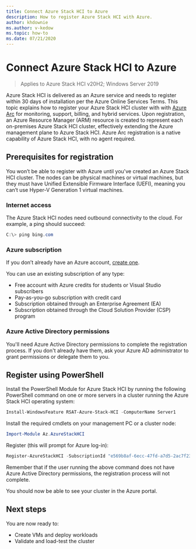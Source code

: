 ```yaml
---
title: Connect Azure Stack HCI to Azure
description: How to register Azure Stack HCI with Azure.
author: khdownie
ms.author: v-kedow
ms.topic: how-to
ms.date: 07/21/2020
---
```


# Connect Azure Stack HCI to Azure

> Applies to Azure Stack HCI v20H2; Windows Server 2019

Azure Stack HCI is delivered as an Azure service and needs to register within 30 days of installation per the Azure Online Services Terms. This topic explains how to register your Azure Stack HCI cluster with with [Azure Arc](https://azure.microsoft.com/services/azure-arc/) for monitoring, support, billing, and hybrid services. Upon registration, an Azure Resource Manager (ARM) resource is created to represent each on-premises Azure Stack HCI cluster, effectively extending the Azure management plane to Azure Stack HCI. Azure Arc registration is a native capability of Azure Stack HCI, with no agent required.

## Prerequisites for registration

You won’t be able to register with Azure until you've created an Azure Stack HCI cluster. The nodes can be physical machines or virtual machines, but they must have Unified Extensible Firmware Interface (UEFI), meaning you can’t use Hyper-V Generation 1 virtual machines.

### Internet access

The Azure Stack HCI nodes need outbound connectivity to the cloud. For example, a ping should succeed:

```PowerShell
C:\> ping bing.com
```

### Azure subscription

If you don’t already have an Azure account, [create one](https://azure.microsoft.com/). 

You can use an existing subscription of any type:
- Free account with Azure credits for students or Visual Studio subscribers
- Pay-as-you-go subscription with credit card
- Subscription obtained through an Enterprise Agreement (EA)
- Subscription obtained through the Cloud Solution Provider (CSP) program

### Azure Active Directory permissions

You'll need Azure Active Directory permissions to complete the registration process. If you don't already have them, ask your Azure AD administrator to grant permissions or delegate them to you.

## Register using PowerShell

Install the PowerShell Module for Azure Stack HCI by running the following PowerShell command on one or more servers in a cluster running the Azure Stack HCI operating system:

```PowerShell
Install-WindowsFeature RSAT-Azure-Stack-HCI -ComputerName Server1
```

Install the required cmdlets on your management PC or a cluster node:

```PowerShell
Import-Module Az.AzureStackHCI
```

Register (this will prompt for Azure log-in):

```PowerShell
Register-AzureStackHCI -SubscriptionId "e569b8af-6ecc-47fd-a7d5-2ac7f23d8bfe" [-ResourceName] [-ResourceGroupName] [-ComputerName –Credential]
```

Remember that if the user running the above command does not have Azure Active Directory permissions, the registration process will not complete.

You should now be able to see your cluster in the Azure portal.

## Next steps

You are now ready to:

- Create VMs and deploy workloads
- Validate and load-test the cluster
